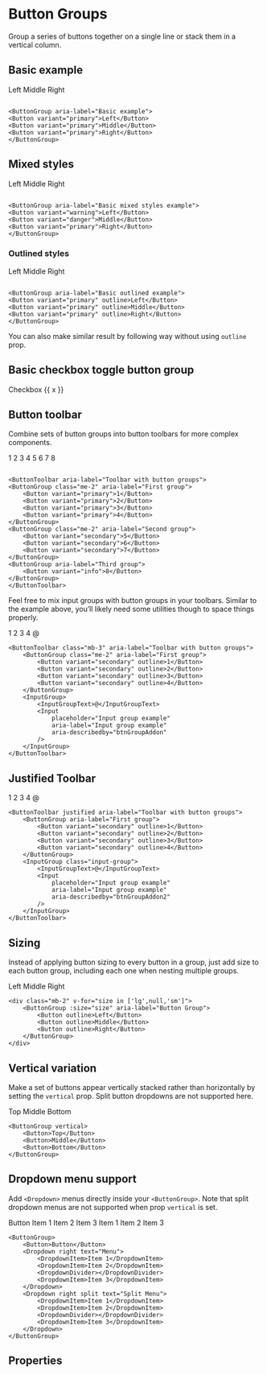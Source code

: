 # Button Groups

Group a series of buttons together on a single line or stack them in a vertical column.

## Basic example

<WButtonGroup aria-label="Basic example">
    <WButton variant="primary">Left</WButton>
    <WButton variant="primary">Middle</WButton>
    <WButton variant="primary">Right</WButton>
</WButtonGroup>

```vue

<ButtonGroup aria-label="Basic example">
<Button variant="primary">Left</Button>
<Button variant="primary">Middle</Button>
<Button variant="primary">Right</Button>
</ButtonGroup>
```

## Mixed styles

<WButtonGroup aria-label="Basic mixed styles example">
    <WButton variant="warning">Left</WButton>
    <WButton variant="danger">Middle</WButton>
    <WButton variant="primary">Right</WButton>
</WButtonGroup>

```vue

<ButtonGroup aria-label="Basic mixed styles example">
<Button variant="warning">Left</Button>
<Button variant="danger">Middle</Button>
<Button variant="primary">Right</Button>
</ButtonGroup>
```

### Outlined styles

<WButtonGroup aria-label="Basic outlined example">
    <WButton variant="primary" outline>Left</WButton>
    <WButton variant="primary" outline>Middle</WButton>
    <WButton variant="primary" outline>Right</WButton>
</WButtonGroup>

```vue

<ButtonGroup aria-label="Basic outlined example">
<Button variant="primary" outline>Left</Button>
<Button variant="primary" outline>Middle</Button>
<Button variant="primary" outline>Right</Button>
</ButtonGroup>
```

You can also make similar result by following way without using `outline` prop.

## Basic checkbox toggle button group

<WButtonGroup aria-label="Basic checkbox toggle button group">
    <WCheckbox button v-for="x in 5">Checkbox {{ x }}</WCheckbox> 
</WButtonGroup>

## Button toolbar

Combine sets of button groups into button toolbars for more complex components.

<WButtonToolbar aria-label="Toolbar with button groups">
    <WButtonGroup class="me-2" aria-label="First group">
        <WButton variant="primary">1</WButton>
        <WButton variant="primary">2</WButton>
        <WButton variant="primary">3</WButton>
        <WButton variant="primary">4</WButton>
    </WButtonGroup>
    <WButtonGroup class="me-2" aria-label="Second group">
        <WButton variant="secondary">5</WButton>
        <WButton variant="secondary">6</WButton>
        <WButton variant="secondary">7</WButton>
    </WButtonGroup>
    <WButtonGroup aria-label="Third group">
        <WButton variant="info">8</WButton>
    </WButtonGroup>
</WButtonToolbar>

```vue

<ButtonToolbar aria-label="Toolbar with button groups">
<ButtonGroup class="me-2" aria-label="First group">
    <Button variant="primary">1</Button>
    <Button variant="primary">2</Button>
    <Button variant="primary">3</Button>
    <Button variant="primary">4</Button>
</ButtonGroup>
<ButtonGroup class="me-2" aria-label="Second group">
    <Button variant="secondary">5</Button>
    <Button variant="secondary">6</Button>
    <Button variant="secondary">7</Button>
</ButtonGroup>
<ButtonGroup aria-label="Third group">
    <Button variant="info">8</Button>
</ButtonGroup>
</ButtonToolbar>
```

Feel free to mix input groups with button groups in your toolbars. Similar to the example above, you’ll likely need some
utilities though to space things properly.

<WButtonToolbar class="mb-3" aria-label="Toolbar with button groups">
    <WButtonGroup class="me-2" aria-label="First group">
        <WButton variant="secondary" outline>1</WButton>
        <WButton variant="secondary" outline>2</WButton>
        <WButton variant="secondary" outline>3</WButton>
        <WButton variant="secondary" outline>4</WButton>
    </WButtonGroup>
    <WInputGroup>
        <WInputGroupText>@</WInputGroupText>
        <WInput
            placeholder="Input group example"
            aria-label="Input group example"
            aria-describedby="btnGroupAddon"
        />
    </WInputGroup>
</WButtonToolbar>

```vue
<ButtonToolbar class="mb-3" aria-label="Toolbar with button groups">
    <ButtonGroup class="me-2" aria-label="First group">
        <Button variant="secondary" outline>1</Button>
        <Button variant="secondary" outline>2</Button>
        <Button variant="secondary" outline>3</Button>
        <Button variant="secondary" outline>4</Button>
    </ButtonGroup>
    <InputGroup>
        <InputGroupText>@</InputGroupText>
        <Input
            placeholder="Input group example"
            aria-label="Input group example"
            aria-describedby="btnGroupAddon"
        />
    </InputGroup>
</ButtonToolbar>
```

## Justified Toolbar

<WButtonToolbar justified aria-label="Toolbar with button groups">
    <WButtonGroup aria-label="First group">
        <WButton variant="secondary" outline>1</WButton>
        <WButton variant="secondary" outline>2</WButton>
        <WButton variant="secondary" outline>3</WButton>
        <WButton variant="secondary" outline>4</WButton>
    </WButtonGroup>
    <WInputGroup class="input-group">
        <WInputGroupText>@</WInputGroupText>
        <WInput
            placeholder="Input group example"
            aria-label="Input group example"
            aria-describedby="btnGroupAddon2"
        />
    </WInputGroup>
</WButtonToolbar>

```vue
<ButtonToolbar justified aria-label="Toolbar with button groups">
    <ButtonGroup aria-label="First group">
        <Button variant="secondary" outline>1</Button>
        <Button variant="secondary" outline>2</Button>
        <Button variant="secondary" outline>3</Button>
        <Button variant="secondary" outline>4</Button>
    </ButtonGroup>
    <InputGroup class="input-group">
        <InputGroupText>@</InputGroupText>
        <Input
            placeholder="Input group example"
            aria-label="Input group example"
            aria-describedby="btnGroupAddon2"
        />
    </InputGroup>
</ButtonToolbar>
```

##  Sizing

Instead of applying button sizing to every button in a group, just add size to each button group,
including each one when nesting multiple groups.

<div class="mb-2" v-for="size in ['lg',null,'sm']">
    <WButtonGroup :size="size" aria-label="Button Group">
        <WButton outline>Left</WButton>
        <WButton outline>Middle</WButton>
        <WButton outline>Right</WButton>
    </WButtonGroup>
</div>

```vue
<div class="mb-2" v-for="size in ['lg',null,'sm']">
    <ButtonGroup :size="size" aria-label="Button Group">
        <Button outline>Left</Button>
        <Button outline>Middle</Button>
        <Button outline>Right</Button>
    </ButtonGroup>
</div>
```

##  Vertical variation

Make a set of buttons appear vertically stacked rather than horizontally by setting the `vertical`
prop. Split button dropdowns are not supported here.

<WButtonGroup vertical>
    <WButton>Top</WButton>
    <WButton>Middle</WButton>
    <WButton>Bottom</WButton>
</WButtonGroup>

```vue
<ButtonGroup vertical>
    <Button>Top</Button>
    <Button>Middle</Button>
    <Button>Bottom</Button>
</ButtonGroup>
```

##  Dropdown menu support

Add `<Dropdown>` menus directly inside your `<ButtonGroup>`. Note that split
dropdown menus are not supported when prop `vertical` is set.

<WButtonGroup>
    <WButton>Button</WButton>
    <WDropdown right text="Menu">
        <WDropdownItem>Item 1</WDropdownItem>
        <WDropdownItem>Item 2</WDropdownItem>
        <WDropdownDivider></WDropdownDivider>
        <WDropdownItem>Item 3</WDropdownItem>
    </WDropdown>
    <WDropdown right split text="Split Menu">
        <WDropdownItem>Item 1</WDropdownItem>
        <WDropdownItem>Item 2</WDropdownItem>
        <WDropdownDivider></WDropdownDivider>
        <WDropdownItem>Item 3</WDropdownItem>
    </WDropdown>
</WButtonGroup>

```vue
<ButtonGroup>
    <Button>Button</Button>
    <Dropdown right text="Menu">
        <DropdownItem>Item 1</DropdownItem>
        <DropdownItem>Item 2</DropdownItem>
        <DropdownDivider></DropdownDivider>
        <DropdownItem>Item 3</DropdownItem>
    </Dropdown>
    <Dropdown right split text="Split Menu">
        <DropdownItem>Item 1</DropdownItem>
        <DropdownItem>Item 2</DropdownItem>
        <DropdownDivider></DropdownDivider>
        <DropdownItem>Item 3</DropdownItem>
    </Dropdown>
</ButtonGroup>
```

##  Properties

<WDataTable :items="componentReference" :fields="['property','type','default','description']"/>

<script>
export default {
    setup(props){
        return {
            componentReference: [
                {
                    property: 'aria-role',
                    type: 'String',
                    default: "'group'",
                    description: 'Sets the ARIA attribute `role` to a specific value',
                },
                {
                    property: 'size',
                    type: 'String',
                    default: '',
                    description: 'Set the size of the component\'s appearance. \'sm\', \'md\' (default), or \'lg\'',
                },
                {
                    property: 'tag',
                    type: 'String',
                    default: '\'div\'',
                    description: 'Specify the HTML tag to render instead of the default tag',
                },
                {
                    property: 'vertical',
                    type: 'Boolean',
                    default: 'false',
                    description: 'When set, rendered the button group in vertical mode',
                },
            ]
        }
    }
}
</script>
